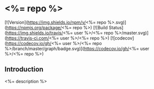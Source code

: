 # <%= repo %>

[![Version](https://img.shields.io/npm/v/<%= repo %>.svg)](https://npmjs.org/package/<%= repo %>)
[![Build Status](https://img.shields.io/travis/<%= user %>/<%= repo %>/master.svg)](https://travis-ci.com/<%= user %>/<%= repo %>)
[![codecov](https://codecov.io/gh/<%= user %>/<%= repo %>/branch/master/graph/badge.svg)](https://codecov.io/gh/<%= user %>/<%= repo %>)


## Introduction

<%= description %>
